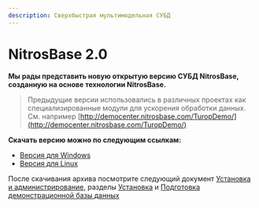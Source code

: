 ```yaml
---
description: Сверхбыстрая мультимодельная СУБД
---
```


# NitrosBase 2.0

**Мы рады представить новую открытую версию СУБД NitrosBase, созданную на основе технологии NitrosBase.** 

> Предыдущие версии использовались в различных проектах как специализированные модули для ускорения обработки данных. См. например [http://democenter.nitrosbase.com/TuropDemo/](http://democenter.nitrosbase.com/TuropDemo/)

**Скачать версию можно по следующим ссылкам:**

* [Версия для Windows](http://nitrosbase.ru/nitrosbase-2.0.0-win.zip)
* [Версия для Linux](http://nitrosbase.ru/nitrosbase-2.0.0-ubuntu17.04.tar.gz)

После скачивания архива посмотрите следующий документ [Установка и администрирование](ustanovka-i-administrirovanie.md), разделы [Установка](ustanovka-i-administrirovanie.md#ustanovka) и [Подготовка демонстрационной базы данных](ustanovka-i-administrirovanie.md#podgotovka-demonstracionnoi-bd)  

